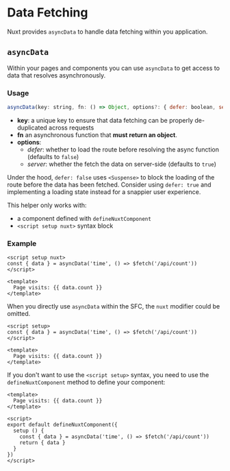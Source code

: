 # Data Fetching

Nuxt provides `asyncData` to handle data fetching within you application.

## `asyncData`

Within your pages and components you can use `asyncData` to get access to data that resolves asynchronously.

### Usage

```js
asyncData(key: string, fn: () => Object, options?: { defer: boolean, server: boolean })
```

* **key**: a unique key to ensure that data fetching can be properly de-duplicated across requests
* **fn** an asynchronous function that **must return an object**.
* **options**:
  - _defer_: whether to load the route before resolving the async function (defaults to `false`)
  - _server_: whether the fetch the data on server-side (defaults to `true`)

Under the hood, `defer: false` uses `<Suspense>` to block the loading of the route before the data has been fetched. Consider using `defer: true` and implementing a loading state instead for a snappier user experience.

This helper only works with:

- a component defined with `defineNuxtComponent`
- `<script setup nuxt>` syntax block

### Example

```vue
<script setup nuxt>
const { data } = asyncData('time', () => $fetch('/api/count'))
</script>

<template>
  Page visits: {{ data.count }}
</template>
```

When you directly use `asyncData` within the SFC, the `nuxt` modifier could be omitted.

```vue
<script setup>
const { data } = asyncData('time', () => $fetch('/api/count'))
</script>

<template>
  Page visits: {{ data.count }}
</template>
```

If you don't want to use the `<script setup>` syntax, you need to use the `defineNuxtComponent` method to define your component:

```vue
<template>
  Page visits: {{ data.count }}
</template>

<script>
export default defineNuxtComponent({
  setup () {
    const { data } = asyncData('time', () => $fetch('/api/count'))
    return { data }
  }
})
</script>
```


